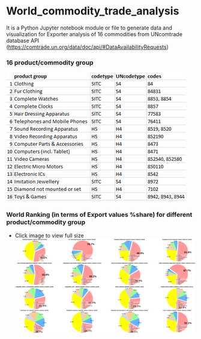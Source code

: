 # World_commodity_trade_analysis
It is a Python Jupyter notebook module or file to generate data and visualization for Exporter analysis of 16 commodities from UNcomtrade database API (https://comtrade.un.org/data/doc/api/#DataAvailabilityRequests)

### 16 product/commodity group
![the link not valid](https://raw.githubusercontent.com/v-w-dev/World_commodity_trade_analysis/master/product_group.PNG)

### World Ranking (in terms of Export values %share) for different product/commodity group
- Click image to view full size
![the link not valid](https://raw.githubusercontent.com/v-w-dev/World_commodity_trade_analysis/master/Exporter_ranking.png)
